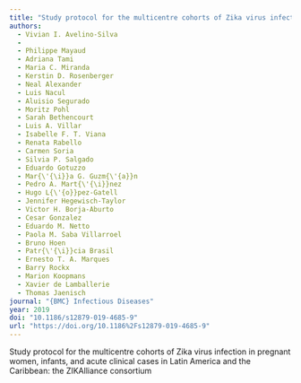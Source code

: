 ```yaml
---
title: "Study protocol for the multicentre cohorts of Zika virus infection in pregnant women, infants, and acute clinical cases in Latin America and the Caribbean: the ZIKAlliance consortium"
authors:
  - Vivian I. Avelino-Silva
  - 
  - Philippe Mayaud
  - Adriana Tami
  - Maria C. Miranda
  - Kerstin D. Rosenberger
  - Neal Alexander
  - Luis Nacul
  - Aluisio Segurado
  - Moritz Pohl
  - Sarah Bethencourt
  - Luis A. Villar
  - Isabelle F. T. Viana
  - Renata Rabello
  - Carmen Soria
  - Silvia P. Salgado
  - Eduardo Gotuzzo
  - Mar{\'{\i}}a G. Guzm{\'{a}}n
  - Pedro A. Mart{\'{\i}}nez
  - Hugo L{\'{o}}pez-Gatell
  - Jennifer Hegewisch-Taylor
  - Victor H. Borja-Aburto
  - Cesar Gonzalez
  - Eduardo M. Netto
  - Paola M. Saba Villarroel
  - Bruno Hoen
  - Patr{\'{\i}}cia Brasil
  - Ernesto T. A. Marques
  - Barry Rockx
  - Marion Koopmans
  - Xavier de Lamballerie
  - Thomas Jaenisch
journal: "{BMC} Infectious Diseases"
year: 2019
doi: "10.1186/s12879-019-4685-9"
url: "https://doi.org/10.1186%2Fs12879-019-4685-9"
---
```


Study protocol for the multicentre cohorts of Zika virus infection in pregnant women, infants, and acute clinical cases in Latin America and the Caribbean: the ZIKAlliance consortium
